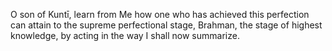 O son of Kuntī, learn from Me how one who has achieved this perfection can attain to the supreme perfectional stage, Brahman, the stage of highest knowledge, by acting in the way I shall now summarize.